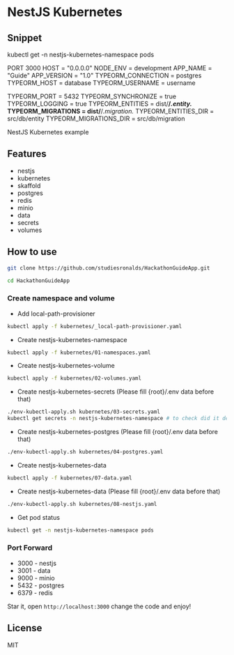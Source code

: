 # NestJS Kubernetes

## Snippet

  kubectl get -n nestjs-kubernetes-namespace pods

  PORT 3000
  HOST = "0.0.0.0"
  NODE_ENV = development
  APP_NAME = "Guide"
  APP_VERSION = "1.0"
  TYPEORM_CONNECTION = postgres
  TYPEORM_HOST = database
  TYPEORM_USERNAME = username

  TYPEORM_PORT = 5432
  TYPEORM_SYNCHRONIZE = true
  TYPEORM_LOGGING = true
  TYPEORM_ENTITIES = dist/**/*.entity.*
  TYPEORM_MIGRATIONS = dist/**/*.migration.*
  TYPEORM_ENTITIES_DIR = src/db/entity
  TYPEORM_MIGRATIONS_DIR = src/db/migration

NestJS Kubernetes example

## Features
- nestjs
- kubernetes
- skaffold
- postgres
- redis
- minio
- data
- secrets
- volumes

## How to use

```sh
git clone https://github.com/studiesronalds/HackathonGuideApp.git
```

```sh
cd HackathonGuideApp
```

### Create namespace and volume

- Add local-path-provisioner

```sh
kubectl apply -f kubernetes/_local-path-provisioner.yaml
```

- Create nestjs-kubernetes-namespace

```sh
kubectl apply -f kubernetes/01-namespaces.yaml
```

- Create nestjs-kubernetes-volume

```sh
kubectl apply -f kubernetes/02-volumes.yaml
```

- Create nestjs-kubernetes-secrets (Please fill {root}/.env data before that)

```sh
./env-kubectl-apply.sh kubernetes/03-secrets.yaml
kubectl get secrets -n nestjs-kubernetes-namespace # to check did it deploy
```

- Create nestjs-kubernetes-postgres (Please fill {root}/.env data before that)
```sh
./env-kubectl-apply.sh kubernetes/04-postgres.yaml
```

- Create nestjs-kubernetes-data
```sh
kubectl apply -f kubernetes/07-data.yaml
```

- Create nestjs-kubernetes-data (Please fill {root}/.env data before that)
```sh
./env-kubectl-apply.sh kubernetes/08-nestjs.yaml
```

- Get pod status
```sh
kubectl get -n nestjs-kubernetes-namespace pods
```

### Port Forward

- 3000 - nestjs
- 3001 - data
- 9000 - minio
- 5432 - postgres
- 6379 - redis

Star it, open `http://localhost:3000` change the code and enjoy!

## License

MIT